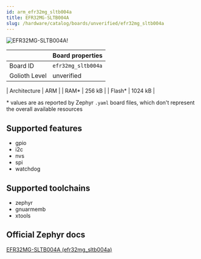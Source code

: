 ```yaml
---
id: arm_efr32mg_sltb004a
title: EFR32MG-SLTB004A
slug: /hardware/catalog/boards/unverified/efr32mg_sltb004a
---
```


[//]: # (This is an auto-generated file, do not edit! Changes to it will be lost upon re-generation)

![EFR32MG-SLTB004A!](/img/boards/arm/efr32mg_sltb004a.jpg "EFR32MG-SLTB004A")

|                | Board properties     |
| -------------  | -------------------- |
| Board ID       | `efr32mg_sltb004a` |
| Golioth Level  | unverified       |

| Architecture   | ARM |
| RAM*           | 256 kB |
| Flash*         | 1024 kB |

\* values are as reported by Zephyr `.yaml` board files, which don't represent the overall available resources



## Supported features

* gpio
* i2c
* nvs
* spi
* watchdog

## Supported toolchains

* zephyr
* gnuarmemb
* xtools

## Official Zephyr docs

[EFR32MG-SLTB004A (efr32mg_sltb004a)](https://docs.zephyrproject.org/latest/boards/arm/efr32mg_sltb004a/doc/index.html)
